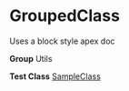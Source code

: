 # GroupedClass

Uses a block style apex doc


**Group** Utils


**Test Class** [SampleClass](/Misc/SampleClass.md)

